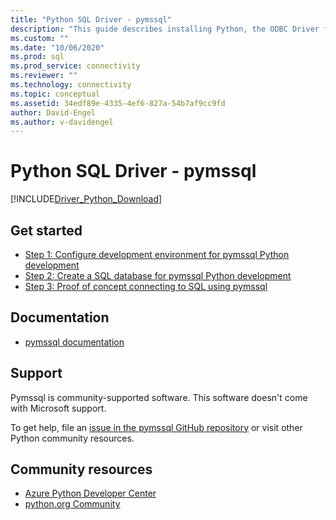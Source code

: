 ```yaml
---
title: "Python SQL Driver - pymssql"
description: "This guide describes installing Python, the ODBC Driver for SQL Server, and pymssql. Sample code shows how to connect to and interact with a SQL database."
ms.custom: ""
ms.date: "10/06/2020"
ms.prod: sql
ms.prod_service: connectivity
ms.reviewer: ""
ms.technology: connectivity
ms.topic: conceptual
ms.assetid: 34edf89e-4335-4ef6-827a-54b7af9cc9fd
author: David-Engel
ms.author: v-davidengel
---
```

# Python SQL Driver - pymssql

[!INCLUDE[Driver_Python_Download](../../../includes/driver_python_download.md)]

## Get started

* [Step 1: Configure development environment for pymssql Python development](step-1-configure-development-environment-for-pymssql-python-development.md)  
* [Step 2: Create a SQL database for pymssql Python development](step-2-create-a-sql-database-for-pymssql-python-development.md)  
* [Step 3: Proof of concept connecting to SQL using pymssql](step-3-proof-of-concept-connecting-to-sql-using-pymssql.md)  

## Documentation

* [pymssql documentation](https://pypi.org/project/pymssql/)  

## Support

Pymssql is community-supported software. This software doesn't come with Microsoft support.

To get help, file an [issue in the pymssql GitHub repository](https://github.com/pymssql/pymssql/issues) or visit other Python community resources.

## Community resources

* [Azure Python Developer Center](https://azure.microsoft.com/develop/python/)  
* [python.org Community](https://www.python.org/community/)  
